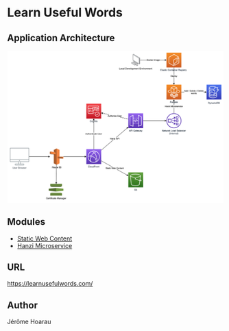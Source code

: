 # Learn Useful Words

## Application Architecture
![application_architecture](/misc/application_architecture.png)

## Modules
* [Static Web Content](https://github.com/Jayrome974/hanzi_ui)
* [Hanzi Microservice](https://github.com/Jayrome974/hanzi_springmvc)

## URL
https://learnusefulwords.com/

## Author
Jérôme Hoarau
